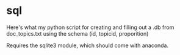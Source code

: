 # sql

Here's what my python script for creating and filling out a .db from doc_topics.txt using the schema (id, topicid, proporition)

Requires the sqlite3 module, which should come with anaconda.

